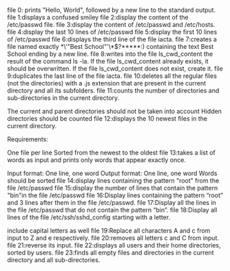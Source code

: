 file 0: prints "Hello, World", followed by a new line to the standard output.
file 1:displays a confused smiley
file 2:display the content of the /etc/passwd file.
file 3:display the content of /etc/passwd and /etc/hosts.
file 4:display the last 10 lines of /etc/passwd
file 5:display the first 10 lines of /etc/passwd
file 6:displays the third line of the file iacta.
file 7:creates a file named exactly \*\\'"Best School"\'\\*$\?\*\*\*\*\*:) containing the text Best School ending by a new line.
file 8:writes into the file ls_cwd_content the result of the command ls -la. If the file ls_cwd_content already exists, it should be overwritten. If the file ls_cwd_content does not exist, create it.
file 9:duplicates the last line of the file iacta.
file 10:deletes all the regular files (not the directories) with a .js extension that are present in the current directory and all its subfolders.
file 11:counts the number of directories and sub-directories in the current directory.

The current and parent directories should not be taken into account
Hidden directories should be counted
file 12:displays the 10 newest files in the current directory.

Requirements:

One file per line
Sorted from the newest to the oldest
file 13:takes a list of words as input and prints only words that appear exactly once.

Input format: One line, one word
Output format: One line, one word
Words should be sorted
file 14:display lines containing the pattern "root" from the file /etc/passwd
file 15:display the number of lines that contain the pattern "bin"in the file /etc/passwd
file 16:Display lines containing the pattern “root” and 3 lines after them in the file /etc/passwd.
file 17:Display all the lines in the file /etc/passwd that do not contain the pattern “bin”.
file 18:Display all lines of the file /etc/ssh/sshd_config starting with a letter.

include capital letters as well
file 19:Replace all characters A and c from input to Z and e respectively.
file 20:removes all letters c and C from input.
file 21:reverse its input.
file 22:displays all users and their home directories, sorted by users.
file 23:finds all empty files and directories in the current directory and all sub-directories.

